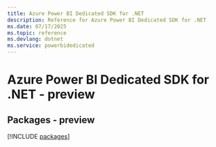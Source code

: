 ```yaml
---
title: Azure Power BI Dedicated SDK for .NET
description: Reference for Azure Power BI Dedicated SDK for .NET
ms.date: 07/17/2025
ms.topic: reference
ms.devlang: dotnet
ms.service: powerbidedicated
---
```

# Azure Power BI Dedicated SDK for .NET - preview
## Packages - preview
[!INCLUDE [packages](power-bi-dedicated-index.md)]